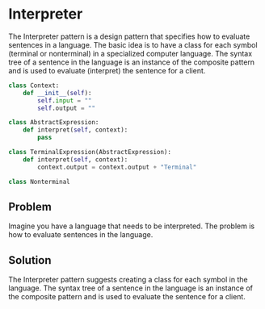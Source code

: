 # Interpreter

The Interpreter pattern is a design pattern that specifies how to evaluate sentences in a language. The basic idea is to have a class for each symbol (terminal or nonterminal) in a specialized computer language. The syntax tree of a sentence in the language is an instance of the composite pattern and is used to evaluate (interpret) the sentence for a client.

```python
class Context:
    def __init__(self):
        self.input = ""
        self.output = ""

class AbstractExpression:
    def interpret(self, context):
        pass

class TerminalExpression(AbstractExpression):
    def interpret(self, context):
        context.output = context.output + "Terminal"

class Nonterminal
```

## Problem

Imagine you have a language that needs to be interpreted. The problem is how to evaluate sentences in the language.

## Solution

The Interpreter pattern suggests creating a class for each symbol in the language. The syntax tree of a sentence in the language is an instance of the composite pattern and is used to evaluate the sentence for a client.

